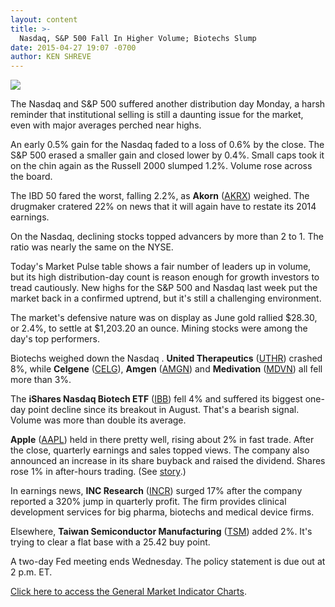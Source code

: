 ```yaml
---
layout: content
title: >-
  Nasdaq, S&P 500 Fall In Higher Volume; Biotechs Slump
date: 2015-04-27 19:07 -0700
author: KEN SHREVE
---
```






![](https://www.investors.com/wp-content/uploads/ibd-migrated-images/MPv_150428_635657464828362851.png)









  

The Nasdaq and S&P 500 suffered another distribution day Monday, a harsh reminder that institutional selling is still a daunting issue for the market, even with major averages perched near highs.

  

An early 0.5% gain for the Nasdaq faded to a loss of 0.6% by the close. The S&P 500 erased a smaller gain and closed lower by 0.4%. Small caps took it on the chin again as the Russell 2000 slumped 1.2%. Volume rose across the board.

  

The IBD 50 fared the worst, falling 2.2%, as **Akorn** ([AKRX](https://research.investors.com/quote.aspx?symbol=AKRX)) weighed. The drugmaker cratered 22% on news that it will again have to restate its 2014 earnings.

  

On the Nasdaq, declining stocks topped advancers by more than 2 to 1. The ratio was nearly the same on the NYSE.

  

Today's Market Pulse table shows a fair number of leaders up in volume, but its high distribution-day count is reason enough for growth investors to tread cautiously. New highs for the S&P 500 and Nasdaq last week put the market back in a confirmed uptrend, but it's still a challenging environment.

  

The market's defensive nature was on display as June gold rallied $28.30, or 2.4%, to settle at $1,203.20 an ounce. Mining stocks were among the day's top performers.

  

Biotechs weighed down the Nasdaq . **United Therapeutics** ([UTHR](https://research.investors.com/quote.aspx?symbol=UTHR)) crashed 8%, while **Celgene** ([CELG](https://research.investors.com/quote.aspx?symbol=CELG)), **Amgen** ([AMGN](https://research.investors.com/quote.aspx?symbol=AMGN)) and **Medivation** ([MDVN](https://research.investors.com/quote.aspx?symbol=MDVN)) all fell more than 3%.

  

The **iShares Nasdaq Biotech ETF** ([IBB](https://research.investors.com/quote.aspx?symbol=IBB)) fell 4% and suffered its biggest one-day point decline since its breakout in August. That's a bearish signal. Volume was more than double its average.

  

**Apple** ([AAPL](https://research.investors.com/quote.aspx?symbol=AAPL)) held in there pretty well, rising about 2% in fast trade. After the close, quarterly earnings and sales topped views. The company also announced an increase in its share buyback and raised the dividend. Shares rose 1% in after-hours trading. (See [story](http://news.investors.com/business/042715-749828-apple-beats-wall-street-estimates-for-march-quarter-sales-eps.htm).)

  

In earnings news, **INC Research** ([INCR](https://research.investors.com/quote.aspx?symbol=INCR)) surged 17% after the company reported a 320% jump in quarterly profit. The firm provides clinical development services for big pharma, biotechs and medical device firms.

  

Elsewhere, **Taiwan Semiconductor Manufacturing** ([TSM](https://research.investors.com/quote.aspx?symbol=TSM)) added 2%. It's trying to clear a flat base with a 25.42 buy point.

  

A two-day Fed meeting ends Wednesday. The policy statement is due out at 2 p.m. ET.

  

[Click here to access the General Market Indicator Charts](https://www.investors.com/pdf/GMI_042815.pdf).




